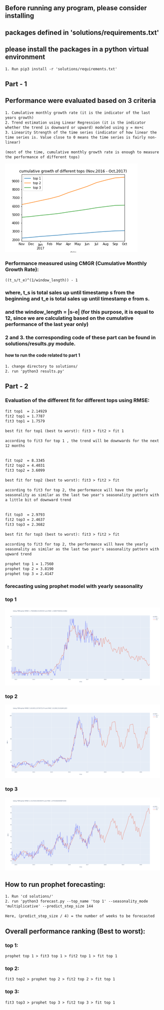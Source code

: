 ## Before running any program, please consider installing 
## packages defined in 'solutions/requirements.txt'
## please install the packages in a python virtual environment
    1. Run pip3 install -r 'solutions/requirements.txt'

## Part - 1
## Performance were evaluated based on 3 criteria
    1. Cumulative monthly growth rate (it is the indicator of the last years growth)
    2. Trend estimation using Linear Regression (it is the indicator whether the trend is downward or upward) modeled using y = mx+c
    3. Linearity Strength of the time series (indicator of how linear the time series is. Value close to 0 means the time series is fairly non-linear)

    (most of the time, cumulative monthly growth rate is enough to measure the performance of different tops)

![cgr](/solutions/plot_images/cgr_top.png)

### Performance measured using CMGR (Cumulative Monthly Growth Rate): 

    ((t_s/t_e)^(1/window_length)) - 1

### where, t_s is total sales up until timestamp s from the beginning and t_e is total sales up until timestamp  e from s.
### and the window_length = |s-e| (for this purpose, it is equal to 12, since we are calculating based on the cumulative performance of the last year only)

### 2 and 3. the corresponding code of these part can be found in solutions/results.py module.

#### how to run the code related to part 1

    1. change directory to solutions/
    2. run 'python3 results.py'

## Part - 2 

### Evaluation of the different fit for different tops using RMSE:

    fit top1  = 2.14929
    fit2 top1 = 1.7787
    fit3 top1 = 1.7579
    
    best fit for top1 (best to worst): fit3 > fit2 > fit 1 
    
    according to fit3 for top 1 , the trend will be downwards for the next 12 months


    fit top2  = 8.3345
    fit2 top2 = 4.4031
    fit3 top2 = 3.6099

    best fit for top2 (best to worst): fit3 > fit2 > fit

    according to fit3 for top 2, the performance will have the yearly seasonality as similar as the last two year's seasonality pattern with a little bit of downward trend


    fit top3  = 2.9793
    fit2 top3 = 2.4637
    fit3 top3 = 2.3682

    best fit for top3 (best to worst): fit3 > fit2 > fit

    according to fit3 for top 2, the performance will have the yearly seasonality as similar as the last two year's seasonality pattern with upward trend

    prophet top 1 = 1.7560
    prophet top 2 = 3.8190
    prophet top 3 = 2.4147



### forecasting using prophet model with yearly seasonality

### top 1
![forecasted top 1](/solutions/plot_images/prophet_top1.png)
### top 2
![forecasted top 2](/solutions/plot_images/prophet_top2.png)
### top 3
![forecasted top 2](/solutions/plot_images/prophet_top3.png)

    
## How to run prophet forecasting:

    1. Run 'cd solutions/'
    2. run 'python3 forecast.py --top_name 'top 1' --seasonality_mode 'multiplicative' --predict_step_size 144

    Here, (predict_step_size / 4) = the number of weeks to be forecasted



## Overall performance ranking (Best to worst): 

### top 1:

    prophet top 1 > fit3 top 1 > fit2 top 1 > fit top 1

### top 2:

    fit3 top2 > prophet top 2 > fit2 top 2 > fit top 1

### top 3:

    fit3 top3 > prophet top 3 > fit2 top 3 > fit top 1
    

